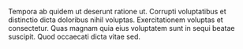 Tempora ab quidem ut deserunt ratione ut.
Corrupti voluptatibus et distinctio dicta doloribus nihil voluptas.
Exercitationem voluptas et consectetur.
Quas magnam quia eius voluptatem sunt in sequi beatae suscipit.
Quod occaecati dicta vitae sed.